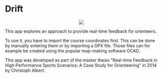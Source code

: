 Drift
=====

<p align="center" style="border:1px #dddddd"><img src="https://raw.githubusercontent.com/chrisalbert/Drift/master/Assets/overview.png?token=3205738__eyJzY29wZSI6IlJhd0Jsb2I6Y2hyaXNhbGJlcnQvRHJpZn"vbWFzdGVyL0Fzc2V0cy9vdmVydmlldy5wbmciLCJleHBpcmVzIjoxNDA1NjA5ODU1fQ%3D%3D--00e41cfe4d4daee7523ec16f1c1876d0079ceab9"/></p>

This app explores an approach to provide real-time feedback for orienteers.

To use it, you have to import the course coordinates first. This can be done by manually entering them or by importing a GPX file. Those files can for example be created using the popular map-making software OCAD.

This app was developed as part of the master thesis "Real-time Feedback in High Performance Sports Scenarios: A Case Study for Orienteering" in 2014 by Christoph Albert. 